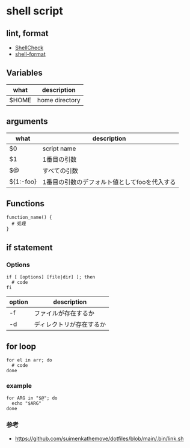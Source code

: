 # shell script

## lint, format

- [ShellCheck](https://marketplace.visualstudio.com/items?itemName=timonwong.shellcheck)
- [shell-format](https://marketplace.visualstudio.com/items?itemName=foxundermoon.shell-format)

## Variables

| what  | description    |
| ----- | -------------- |
| $HOME | home directory |

## arguments

| what      | description                                  |
| --------- | -------------------------------------------- |
| $0        | script name                                  |
| $1        | 1番目の引数                                  |
| $@        | すべての引数                                 |
| ${1:-foo} | 1番目の引数のデフォルト値としてfooを代入する |

## Functions

```shell
function_name() {
  # 処理
}
```

## if statement

### Options

```shell
if [ [options] [file|dir] ]; then
  # code
fi
```

| option | description              |
| ------ | ------------------------ |
| -f     | ファイルが存在するか     |
| -d     | ディレクトリが存在するか |

## for loop

```shell
for el in arr; do
  # code
done
```

### example

```shell
for ARG in "$@"; do
  echo "$ARG"
done
```

### 参考

- <https://github.com/suimenkathemove/dotfiles/blob/main/.bin/link.sh>

